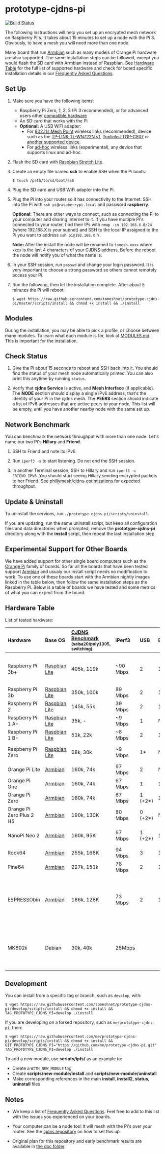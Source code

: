 ﻿# prototype-cjdns-pi

[![Build Status](https://travis-ci.org/tomeshnet/prototype-cjdns-pi.svg?branch=master)](https://travis-ci.org/tomeshnet/prototype-cjdns-pi)

The following instructions will help you set up an encrypted mesh network on Raspberry Pi's. It takes about 15 minutes to set up a node with the Pi 3. Obviously, to have a mesh you will need more than one node. 

Many board that run [Armbian](https://www.armbian.com/) such as many models of Orange Pi hardware are also supported. The same installation steps can be followed, except you would flash the SD card with Armbian instead of Raspbian. See [Hardware Table](#hardware-table) for the full list of supported hardware and check for board specific installation details in our [Frequently Asked Questions](./docs/FAQ.md).

## Set Up

1. Make sure you have the following items:

    * Raspberry Pi Zero, 1, 2, 3 (Pi 3 recommended), or for advanced users other [compatible hardware](#hardware-table)
    * An SD card that works with the Pi
    * **Optional:** A USB WiFi adapter: 
      * For [802.11s Mesh Point](https://github.com/o11s/open80211s/wiki/HOWTO) wireless links (recommended), device such as the [TP-LINK TL-WN722N v1](http://www.tp-link.com/en/products/details/TL-WN722N.html), [Toplinkst TOP-GS07](https://github.com/tomeshnet/documents/blob/master/technical/20170208_mesh-point-with-topgs07-rt5572.md) or [another supported device](https://github.com/phillymesh/802.11s-adapters/blob/master/README.md).
      * For [ad-hoc](https://en.wikipedia.org/wiki/Wireless_ad_hoc_network) wireless links (experimental), any device that supports linux and ad-hoc.

1. Flash the SD card with [Raspbian Stretch Lite](https://www.raspberrypi.org/downloads/raspbian/).

1. Create an empty file named **ssh** to enable SSH when the Pi boots:

    ```
    $ touch /path/to/sd/boot/ssh
    ```

1. Plug the SD card and USB WiFi adapter into the Pi.

1. Plug the Pi into your router so it has connectivity to the Internet. SSH into the Pi with `ssh pi@raspberrypi.local` and password **raspberry**.

    **Optional:** There are other ways to connect, such as connecting the Pi to your computer and sharing Internet to it. If you have multiple Pi's connected to your router, find their IPs with `nmap -sn 192.168.X.0/24` (where 192.168.X is your subnet) and SSH to the local IP assigned to the Pi you want to address `ssh pi@192.168.X.Y`.  

    **Note:** After the install the node will be renamed to `tomesh-xxxx` where `xxxx` is the last 4 characters of your CJDNS address.  Before the reboot the node will notify you of what the name is.

1. In your SSH session, run `passwd` and change your login password. It is very important to choose a strong password so others cannot remotely access your Pi.

1. Run the following, then let the installation complete. After about 5 minutes the Pi will reboot:

    ```
    $ wget https://raw.githubusercontent.com/tomeshnet/prototype-cjdns-pi/master/scripts/install && chmod +x install && ./install
    ```

## Modules

During the installation, you may be able to pick a profile, or choose between many modules. To learn what each module is for, look at [MODULES.md](./docs/MODULES.md). This is important for the installation.

## Check Status

1. Give the Pi about 15 seconds to reboot and SSH back into it. You should find the status of your mesh node automatically printed. You can also print this anytime by running `status`.

2. Verify that **cjdns Service** is active, and **Mesh Interface** (if applicable). The **NODE** section should display a single IPv6 address, that's the identity of your Pi in the cjdns mesh. The **PEERS** section should indicate a list of IPv6 addresses that are active peers to your node. This list will be empty, until you have another nearby node with the same set up.

## Network Benchmark

You can benchmark the network throughput with more than one node. Let's name our two Pi's **Hillary** and **Friend**.

1. SSH to Friend and note its IPv6.

1. Run `iperf3 -s` to start listening. Do not end the SSH session.

1. In another Terminal session, SSH to Hillary and run `iperf3 -c FRIEND_IPV6`. You should start seeing Hillary sending encrypted packets to her Friend. See [phillymesh/cjdns-optimizations](https://github.com/phillymesh/cjdns-optimizations) for expected throughput.

## Update & Uninstall

To uninstall the services, run `./prototype-cjdns-pi/scripts/uninstall`.

If you are updating, run the same uninstall script, but keep all configuration files and data directories when prompted, remove the **prototype-cjdns-pi** directory along with the **install** script, then repeat the last installation step.

## Experimental Support for Other Boards

We have added support for other single board computers such as the [Orange Pi](http://www.orangepi.org) family of boards. So far all the boards that have been tested support [Armbian](http://www.armbian.com) and usualy our install script needs no modification to work.  To use one of these boards start with the Armbian nightly images linked in the table below, then follow the same installation steps as the Raspberry Pi.  Below is a table of boards we have tested and some metrics of what you can expect from the board.

## Hardware Table

List of tested hardware:

| Hardware                  | Base OS         | [CJDNS Benchmark](https://github.com/phillymesh/cjdns-optimizations) <sub>(salsa20/poly1305, switching)</sub> | iPerf3 | USB | Ethernet | Notes    |
| :-------------------------|:----------------|:--------------------------------------------------------------------------------------------------------------|:-------|:----|:---------|:---------|
| Raspberry Pi 3b+          | [Raspbian Lite](https://www.raspberrypi.org/downloads/raspbian/) | 405k, 119k | ~90 Mbps| 2       | 10/100/1000 | Eth only ~320mbps. Onboard wifi dual band |
| Raspberry Pi 3b           | [Raspbian Lite](https://www.raspberrypi.org/downloads/raspbian/) | 350k, 100k | 89 Mbps | 2       | 10/100 | |
| Raspberry Pi 2            | [Raspbian Lite](https://www.raspberrypi.org/downloads/raspbian/) | 145k,  55k | 39 Mbps | 2       | 10/100 | |
| Raspberry Pi 1 A+         | [Raspbian Lite](https://www.raspberrypi.org/downloads/raspbian/) |  35k,   -  | ~9 Mbps | 1       | None   | |
| Raspberry Pi 1 B+         | [Raspbian Lite](https://www.raspberrypi.org/downloads/raspbian/) |  51k,  22k | ~8 Mbps | 2       | 10/100 | |
| Raspberry Pi Zero         | [Raspbian Lite](https://www.raspberrypi.org/downloads/raspbian/) |  68k,  30k | ~9 Mbps | 1*      | None   | *Need OTG Cable No FPV |
| Orange Pi Lite            | [Armbian](https://dl.armbian.com/orangepilite/)                  | 160k,  74k | 67 Mbps | 2       | None   | |
| Orange Pi One             | [Armbian](https://dl.armbian.com/orangepione/)                   | 160k,  74k | 67 Mbps | 1       | 10/100 | |
| Orange Pi Zero            | [Armbian](https://dl.armbian.com/orangepizero/)                  | 160k,  74k | 67 Mbps | 1 (+2*) | 10/100 | *USB Headers |
| Orange Pi Zero Plus 2 H5  | [Armbian](https://dl.armbian.com/orangepizeroplus2-h5/)          | 190k, 130K | 80 Mbps | 0 (+2*) | None   | *USB Headers |
| NanoPi Neo 2              | [Armbian](https://dl.armbian.com/nanopineo2/)                    | 160k, 95K  | 67 Mbps | 1 (+2*) | 10/100/1000   | *USB Headers, Gigabit Eth |
| Rock64                    | [Armbian](https://dl.armbian.com/rock64/)                        | 255k, 168K | 94 Mbps | 3       | 10/100/1000   | 1 USB 3.0, Gigabit Eth |
| Pine64                    | [Armbian](https://dl.armbian.com/pine/nightly/)                  | 227k, 151k | 78 Mbps | 2       | 10/100/1000   |  Gigabit Eth |
| ESPRESSObin               | [Armbian](https://dl.armbian.com/espressobin/)                   | 186k, 128K | 73 Mbps | 2       | 10/100/1000   | 1 USB 3.0, 3x Gigabit Eth, SATA, mPCIe. Use stable and apt-get upgrade after boot |
| MK802ii       | Debian | 30k, 40k | 25Mbps | | | Android box. Single core. Onboard WiFi supports Mesh Point |

## Development

You can install from a specific tag or branch, such as `develop`, with:

```
$ wget https://raw.githubusercontent.com/tomeshnet/prototype-cjdns-pi/develop/scripts/install && chmod +x install && TAG_PROTOTYPE_CJDNS_PI=develop ./install
```

If you are developing on a forked repository, such as `me/prototype-cjdns-pi`, then:

```
$ wget https://raw.githubusercontent.com/me/prototype-cjdns-pi/develop/scripts/install && chmod +x install && GIT_PROTOTYPE_CJDNS_PI="https://github.com/me/prototype-cjdns-pi.git" TAG_PROTOTYPE_CJDNS_PI=develop ./install
```

To add a new module, use **scripts/ipfs/** as an example to:

* Create a `WITH_NEW_MODULE` tag
* Create **scripts/new-module/install** and **scripts/new-module/uninstall**
* Make corresponding references in the main **install**, **install2**, **status**, **uninstall** files

## Notes

* We keep a list of [Frequently Asked Questions](./docs/FAQ.md). Feel free to add to this list with the issues you experienced on your boards.

* Your computer can be a node too! It will mesh with the Pi's over your router. See the [cjdns repository](https://github.com/cjdelisle/cjdns) on how to set this up.

* Original plan for this repository and early benchmark results are available in [the doc folder](./docs).

